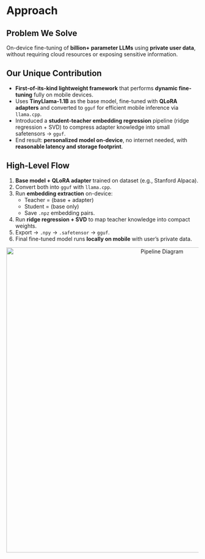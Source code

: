 # Approach

## Problem We Solve
On-device fine-tuning of **billion+ parameter LLMs** using **private user data**, without requiring cloud resources or exposing sensitive information.

## Our Unique Contribution
- **First-of-its-kind lightweight framework** that performs **dynamic fine-tuning** fully on mobile devices.
- Uses **TinyLlama-1.1B** as the base model, fine-tuned with **QLoRA adapters** and converted to `gguf` for efficient mobile inference via `llama.cpp`.
- Introduced a **student-teacher embedding regression** pipeline (ridge regression + SVD) to compress adapter knowledge into small safetensors → `gguf`.
- End result: **personalized model on-device**, no internet needed, with **reasonable latency and storage footprint**.

## High-Level Flow
1. **Base model + QLoRA adapter** trained on dataset (e.g., Stanford Alpaca).
2. Convert both into `gguf` with `llama.cpp`.
3. Run **embedding extraction** on-device:  
   - Teacher = (base + adapter)  
   - Student = (base only)  
   - Save `.npz` embedding pairs.
4. Run **ridge regression + SVD** to map teacher knowledge into compact weights.
5. Export → `.npy` → `.safetensor` → `gguf`.
6. Final fine-tuned model runs **locally on mobile** with user’s private data.

<p align="center">
  <img src="../images/pipeline.png" alt="Pipeline Diagram" width="800"/>
</p>
